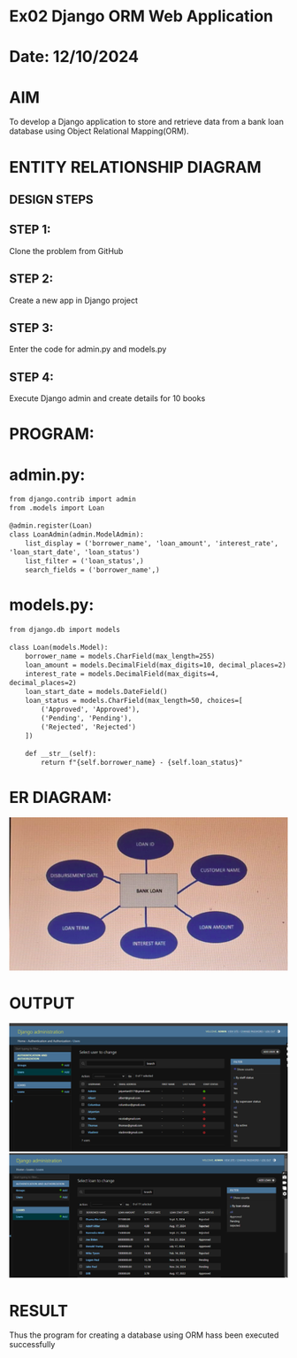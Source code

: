 # Ex02 Django ORM Web Application
# Date: 12/10/2024
# AIM
To develop a Django application to store and retrieve data from a bank loan database using Object Relational Mapping(ORM).

# ENTITY RELATIONSHIP DIAGRAM
## DESIGN STEPS
## STEP 1:
Clone the problem from GitHub

## STEP 2:
Create a new app in Django project

## STEP 3:
Enter the code for admin.py and models.py

## STEP 4:
Execute Django admin and create details for 10 books

# PROGRAM:

# admin.py:

    from django.contrib import admin
    from .models import Loan

    @admin.register(Loan)
    class LoanAdmin(admin.ModelAdmin):
        list_display = ('borrower_name', 'loan_amount', 'interest_rate', 'loan_start_date', 'loan_status')
        list_filter = ('loan_status',)
        search_fields = ('borrower_name',)

# models.py:

    from django.db import models

    class Loan(models.Model):
        borrower_name = models.CharField(max_length=255)
        loan_amount = models.DecimalField(max_digits=10, decimal_places=2)
        interest_rate = models.DecimalField(max_digits=4, decimal_places=2)
        loan_start_date = models.DateField()
        loan_status = models.CharField(max_length=50, choices=[
            ('Approved', 'Approved'),
            ('Pending', 'Pending'),
            ('Rejected', 'Rejected')
        ])

        def __str__(self):
            return f"{self.borrower_name} - {self.loan_status}"

# ER DIAGRAM:

!['Diagram pic'](Diagram.png)
# OUTPUT

!['Result pic'](output1.png)
!['Result pic'](output2.png)

# RESULT
Thus the program for creating a database using ORM hass been executed successfully
